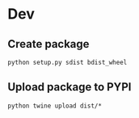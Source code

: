 # Dev

## Create package 

```
python setup.py sdist bdist_wheel
```

## Upload package to PYPI
```
python twine upload dist/*
```
